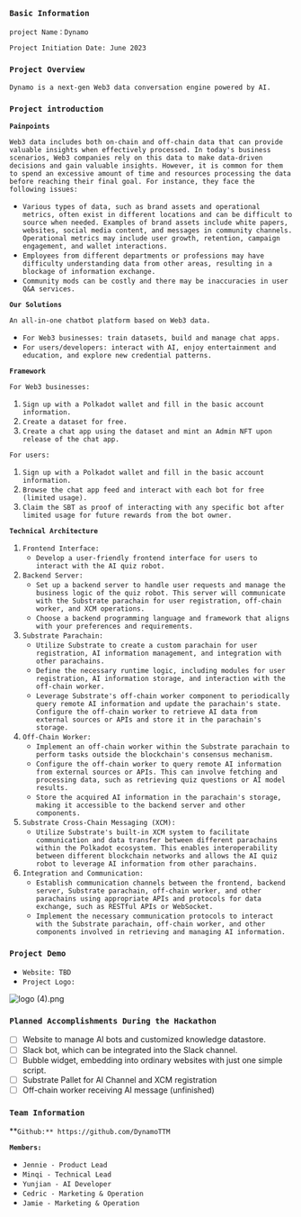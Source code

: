 ### `Basic Information`

`project Name：Dynamo`

`Project Initiation Date: June 2023`

### `Project Overview`

`Dynamo is a next-gen Web3 data conversation engine powered by AI.` 

### **`Project introduction`**

**`Painpoints`**

`Web3 data includes both on-chain and off-chain data that can provide valuable insights when effectively processed. In today's business scenarios, Web3 companies rely on this data to make data-driven decisions and gain valuable insights. However, it is common for them to spend an excessive amount of time and resources processing the data before reaching their final goal. For instance, they face the following issues:`

- `Various types of data, such as brand assets and operational metrics, often exist in different locations and can be difficult to source when needed. Examples of brand assets include white papers, websites, social media content, and messages in community channels. Operational metrics may include user growth, retention, campaign engagement, and wallet interactions.`
- `Employees from different departments or professions may have difficulty understanding data from other areas, resulting in a blockage of information exchange.`
- `Community mods can be costly and there may be inaccuracies in user Q&A services.`

**`Our Solutions`**

`An all-in-one chatbot platform based on Web3 data.`

- `For Web3 businesses: train datasets, build and manage chat apps.`
- `For users/developers: interact with AI, enjoy entertainment and education, and explore new credential patterns.`

**`Framework`**

`For Web3 businesses:`

1. `Sign up with a Polkadot wallet and fill in the basic account information.`
2. `Create a dataset for free.`
3. `Create a chat app using the dataset and mint an Admin NFT upon release of the chat app.`

`For users:`

1. `Sign up with a Polkadot wallet and fill in the basic account information.`
2. `Browse the chat app feed and interact with each bot for free (limited usage).`
3. `Claim the SBT as proof of interacting with any specific bot after limited usage for future rewards from the bot owner.`

**`Technical Architecture`**

1. `Frontend Interface:`
    - `Develop a user-friendly frontend interface for users to interact with the AI quiz robot.`
2. `Backend Server:`
    - `Set up a backend server to handle user requests and manage the business logic of the quiz robot. This server will communicate with the Substrate parachain for user registration, off-chain worker, and XCM operations.`
    - `Choose a backend programming language and framework that aligns with your preferences and requirements.`
3. `Substrate Parachain:`
    - `Utilize Substrate to create a custom parachain for user registration, AI information management, and integration with other parachains.`
    - `Define the necessary runtime logic, including modules for user registration, AI information storage, and interaction with the off-chain worker.`
    - `Leverage Substrate's off-chain worker component to periodically query remote AI information and update the parachain's state. Configure the off-chain worker to retrieve AI data from external sources or APIs and store it in the parachain's storage.`
4. `Off-Chain Worker:`
    - `Implement an off-chain worker within the Substrate parachain to perform tasks outside the blockchain's consensus mechanism.`
    - `Configure the off-chain worker to query remote AI information from external sources or APIs. This can involve fetching and processing data, such as retrieving quiz questions or AI model results.`
    - `Store the acquired AI information in the parachain's storage, making it accessible to the backend server and other components.`
5. `Substrate Cross-Chain Messaging (XCM):`
    - `Utilize Substrate's built-in XCM system to facilitate communication and data transfer between different parachains within the Polkadot ecosystem. This enables interoperability between different blockchain networks and allows the AI quiz robot to leverage AI information from other parachains.`
6. `Integration and Communication:`
    - `Establish communication channels between the frontend, backend server, Substrate parachain, off-chain worker, and other parachains using appropriate APIs and protocols for data exchange, such as RESTful APIs or WebSocket.`
    - `Implement the necessary communication protocols to interact with the Substrate parachain, off-chain worker, and other components involved in retrieving and managing AI information.`

### **`Project Demo`**

- `Website: TBD`
- `Project Logo:`

![logo (4).png](https://s3-us-west-2.amazonaws.com/secure.notion-static.com/14ae662a-6925-4669-abaa-6fc793a107ec/logo_(4).png)

### **`Planned Accomplishments During the Hackathon`**

- [ ]  Website to manage AI bots and customized knowledge datastore.
- [ ]  Slack bot, which can be integrated into the Slack channel.
- [ ]  Bubble widget,  embedding into ordinary websites with just one simple script.
- [ ]  Substrate Pallet for AI Channel and XCM registration
- [ ]  Off-chain worker receiving AI message (unfinished)

### **`Team Information`**

**`Github:** https://github.com/DynamoTTM`

**`Members:`**

- `Jennie - Product Lead`
- `Minqi - Technical Lead`
- `Yunjian - AI Developer`
- `Cedric - Marketing & Operation`
- `Jamie - Marketing & Operation`

